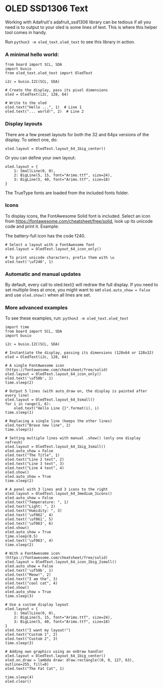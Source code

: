 # OLED SSD1306 Text

Working with Adafruit's adafruit_ssd1306 library can be tedious if all you need is to output to your oled is some lines of text.
This is where this helper tool comes in handy.

Run `python3 -m oled_text.oled_text` to see this library in action.

### A minimal hello world:

```
from board import SCL, SDA
import busio
from oled_text.oled_text import OledText

i2c = busio.I2C(SCL, SDA)

# Create the display, pass its pixel dimensions
oled = OledText(i2c, 128, 64)

# Write to the oled
oled.text("Hello ...", 1)  # Line 1
oled.text("... world!", 2)  # Line 2

```

### Display layouts

There are a few preset layouts for both the 32 and 64px versions of the display. To select one, do:

`oled.layout = OledText.layout_64_1big_center()`
 
Or you can define your own layout:
```
oled.layout = {
	1: SmallLine(0, 0),
	2: BigLine(5, 15, font="Arimo.ttf", size=24),
	3: BigLine(5, 40, font="Arimo.ttf", size=18)
}

```
The TrueType fonts are loaded from the included fonts folder. 

### Icons
To display icons, the FontAwesome Solid font is included. Select an icon from https://fontawesome.com/cheatsheet/free/solid,
look up its unicode code and print it. Example:

The battery-full icon has the code f240.

```
# Select a layout with a FontAwesome font
oled.layout = OledText.layout_64_icon_only()

# To print unicode characters, prefix them with \u
oled.text('\uf240', 1)
```

### Automatic and manual updates
By default, every call to oled.text() will redraw the full display. If you need to set multiple lines at once, you
might want to set `oled.auto_show = False` and use `oled.show()` when all lines are set.



### More advanced examples
To see these examples, run:
`python3 -m oled_text.oled_text`

```
import time
from board import SCL, SDA
import busio

i2c = busio.I2C(SCL, SDA)

# Instantiate the display, passing its dimensions (128x64 or 128x32)
oled = OledText(i2c, 128, 64)

# A single FontAwesome icon (https://fontawesome.com/cheatsheet/free/solid)
oled.layout = OledText.layout_64_icon_only()
oled.text('\uf58b', 1)
time.sleep(2)

# Output 5 lines (with auto_draw on, the display is painted after every line)
oled.layout = OledText.layout_64_5small()
for i in range(1, 6):
	oled.text("Hello Line {}".format(i), i)
time.sleep(1)

# Replacing a single line (keeps the other lines)
oled.text("Brave new line", 2)
time.sleep(1)

# Setting multiple lines with manual .show() (only one display refresh)
oled.layout = OledText.layout_64_1big_3small()
oled.auto_show = False
oled.text("The Title", 1)
oled.text("Line 2 text", 2)
oled.text("Line 3 text", 3)
oled.text("Line 4 text", 4)
oled.show()
oled.auto_show = True
time.sleep(2)

# A panel with 3 lines and 3 icons to the right
oled.layout = OledText.layout_64_3medium_3icons()
oled.auto_show = False
oled.text("Temperature: ", 1)
oled.text("Light: ", 2)
oled.text("Humidity: ", 3)
oled.text('\uf062', 4)
oled.text('\uf061', 5)
oled.text('\uf063', 6)
oled.show()
oled.auto_show = True
time.sleep(0.5)
oled.text('\uf063', 4)
time.sleep(2)

# With a FontAwesome icon (https://fontawesome.com/cheatsheet/free/solid)
oled.layout = OledText.layout_64_icon_1big_2small()
oled.auto_show = False
oled.text('\uf58b', 1)
oled.text("Meow!", 2)
oled.text("I am the", 3)
oled.text("cool cat", 4)
oled.show()
oled.auto_show = True
time.sleep(3)

# Use a custom display layout
oled.layout = {
	1: SmallLine(0, 0),
	2: BigLine(5, 15, font="Arimo.ttf", size=24),
	3: BigLine(5, 40, font="Arimo.ttf", size=18)
}
oled.text("I want my layout!")
oled.text("Custom 1", 2)
oled.text("Custom 2", 3)
time.sleep(3)

# Adding own graphics using an onDraw handler
oled.layout = OledText.layout_64_1big_center()
oled.on_draw = lambda draw: draw.rectangle((0, 0, 127, 63), outline=255, fill=0)
oled.text("The Fat Cat", 1)

time.sleep(4)
oled.clear()
```
